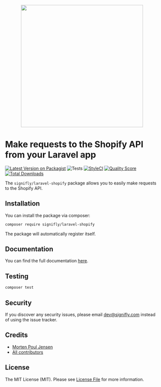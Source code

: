 <p align="center">
    <img src="https://user-images.githubusercontent.com/5956778/124729976-33b6fb00-df11-11eb-997f-1c8ce5e17152.png" width="400" />
</p>

# Make requests to the Shopify API from your Laravel app

[![Latest Version on Packagist](https://img.shields.io/packagist/v/signifly/laravel-shopify.svg?style=flat-square)](https://packagist.org/packages/signifly/laravel-shopify)
![Tests](https://github.com/signifly/laravel-shopify/workflows/Tests/badge.svg)
[![StyleCI](https://styleci.io/repos/119509746/shield?branch=master)](https://styleci.io/repos/119509746)
[![Quality Score](https://img.shields.io/scrutinizer/g/signifly/laravel-shopify.svg?style=flat-square)](https://scrutinizer-ci.com/g/signifly/laravel-shopify)
[![Total Downloads](https://img.shields.io/packagist/dt/signifly/laravel-shopify.svg?style=flat-square)](https://packagist.org/packages/signifly/laravel-shopify)

The `signifly/laravel-shopify` package allows you to easily make requests to the Shopify API.

## Installation

You can install the package via composer:

```bash
composer require signifly/laravel-shopify
```

The package will automatically register itself.


## Documentation

You can find the full documentation [here](https://www.notion.so/signifly/Laravel-Shopify-424709fa6dd84defb0879ab8a1cb29fa).


## Testing
```bash
composer test
```

## Security

If you discover any security issues, please email dev@signifly.com instead of using the issue tracker.

## Credits

- [Morten Poul Jensen](https://github.com/pactode)
- [All contributors](../../contributors)

## License

The MIT License (MIT). Please see [License File](LICENSE.md) for more information.
